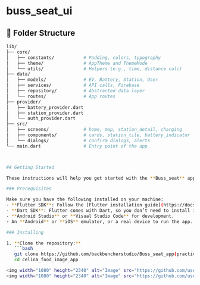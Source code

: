 # buss_seat_ui

## 🧠 Folder Structure

```bash
lib/
├── core/
│   ├── constants/           # Padding, colors, typography
│   ├── theme/               # AppTheme and ThemeMode
│   └── utils/               # Helpers (e.g., time, distance calc)
├── data/
│   ├── models/              # EV, Battery, Station, User
│   ├── services/            # API calls, Firebase
│   ├── repository/          # Abstracted data layer
│   └── routes/              # App routes
├── provider/
│   ├── battery_provider.dart
│   ├── station_provider.dart
│   └── auth_provider.dart
├── src/
│   ├── screens/             # home, map, station_detail, charging
│   ├── components/          # cards, station_tile, battery_indicator
│   └── dialogs/             # confirm dialogs, alerts
└── main.dart                # Entry point of the app



## Getting Started

These instructions will help you get started with the **Buss_seat** app development environment, so you can run the app locally.

### Prerequisites

Make sure you have the following installed on your machine:
- **Flutter SDK**: Follow the [Flutter installation guide](https://docs.flutter.dev/get-started/install).
- **Dart SDK**: Flutter comes with Dart, so you don’t need to install it separately.
- **Android Studio** or **Visual Studio Code** for development.
- An **Android** or **iOS** emulator, or a real device to run the app.

### Installing

1. **Clone the repository:**
   ```bash
   git clone https://github.com/backbencherstudio/Buss_seat_app(practice Task).git
   cd celina_food_image_app

<img width="1080" height="2340" alt="Image" src="https://github.com/user-attachments/assets/60c46e3e-8d1d-4a9c-b5d3-f6ae80eca39a" />
<img width="1080" height="2340" alt="Image" src="https://github.com/user-attachments/assets/518f82f6-e2a5-475c-8061-090510b5cc2c" />


